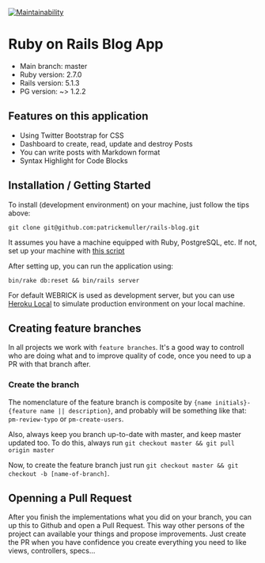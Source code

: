 [![Maintainability](https://api.codeclimate.com/v1/badges/9c6936bd6ed00b662461/maintainability)](https://codeclimate.com/github/patrickemuller/rails-blog/maintainability)

# Ruby on Rails Blog App

* Main branch: master
* Ruby version: 2.7.0
* Rails version: 5.1.3
* PG version: ~> 1.2.2

## Features on this application

- Using Twitter Bootstrap for CSS
- Dashboard to create, read, update and destroy Posts
- You can write posts with Markdown format
- Syntax Highlight for Code Blocks

## Installation / Getting Started

To install (development environment) on your machine, just follow the tips above:

    git clone git@github.com:patrickemuller/rails-blog.git

It assumes you have a machine equipped with Ruby, PostgreSQL, etc. If not, set up
your machine with [this script](https://github.com/COSMITdev/env-setup)

After setting up, you can run the application using:

    bin/rake db:reset && bin/rails server

For default WEBRICK is used as development server, but you can use [Heroku Local](https://devcenter.heroku.com/articles/heroku-local) to simulate production environment on your local machine.

## Creating feature branches

In all projects we work with `feature branches`. It's a good way to controll who are doing what and to improve quality of code, once you need to up a PR with that branch after.

### Create the branch

The nomenclature of the feature branch is composite by `{name initials}-{feature name || description}`, and probably will be something like that: `pm-review-typo` or `pm-create-users`.

Also, always keep you branch up-to-date with master, and keep master updated too. To do this, always run `git checkout master && git pull origin master`

Now, to create the feature branch just run `git checkout master && git checkout -b
[name-of-branch]`.

## Openning a Pull Request

After you finish the implementations what you did on your branch, you can up this to Github and open a Pull Request. This way other persons of the project can available your things and propose improvements. Just create the PR when you have confidence you create everything you need to like views, controllers, specs...
